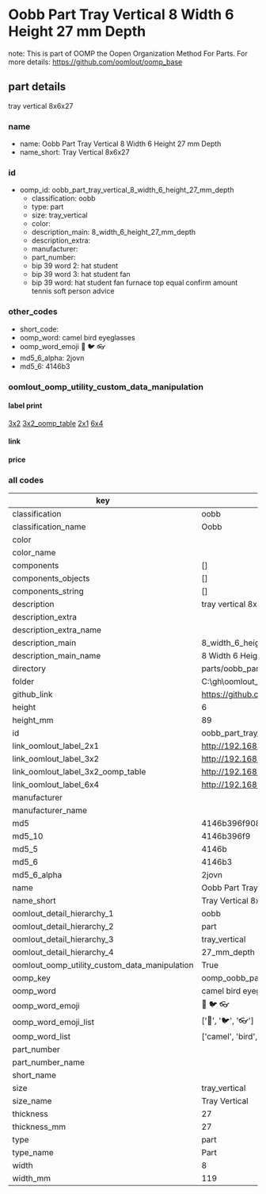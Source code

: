 # Oobb Part Tray Vertical 8 Width 6 Height 27 mm Depth  

note: This is part of OOMP the Oopen Organization Method For Parts. For more details: https://github.com/oomlout/oomp_base

##  part details
  



tray vertical 8x6x27



### name
* name: Oobb Part Tray Vertical 8 Width 6 Height 27 mm Depth
* name_short: Tray Vertical 8x6x27 
### id
* oomp_id: oobb_part_tray_vertical_8_width_6_height_27_mm_depth
  * classification: oobb
  * type: part
  * size: tray_vertical
  * color: 
  * description_main: 8_width_6_height_27_mm_depth
  * description_extra: 
  * manufacturer: 
  * part_number: 
  * bip 39 word 2: hat student
  * bip 39 word 3: hat student fan
  * bip 39 word: hat student fan furnace top equal confirm amount tennis soft person advice

### other_codes
* short_code: 
* oomp_word: camel bird eyeglasses
* oomp_word_emoji :camel: :bird: :eyeglasses:
* md5_6_alpha: 2jovn
* md5_6: 4146b3






### oomlout_oomp_utility_custom_data_manipulation
#### label print
[3x2](http://192.168.1.245:1112/?label=oomp%202jovn)
[3x2_oomp_table](http://192.168.1.108:1112/?label=oomp%202jovn)
[2x1](http://192.168.1.242:1112/?label=oomp%202jovn)
[6x4](http://192.168.1.55:1112/?label=oomp%202jovn)    

#### link

                              

#### price







### all codes 
| key | value |  
| --- | --- |  
| classification | oobb |  
| classification_name | Oobb |  
| color |  |  
| color_name |  |  
| components | [] |  
| components_objects | [] |  
| components_string | [] |  
| description | tray vertical 8x6x27 |  
| description_extra |  |  
| description_extra_name |  |  
| description_main | 8_width_6_height_27_mm_depth |  
| description_main_name | 8 Width 6 Height 27 mm Depth |  
| directory | parts/oobb_part_tray_vertical_8_width_6_height_27_mm_depth |  
| folder | C:\gh\oomlout_oobb_version_4_generated_parts\parts\oobb_part_tray_vertical_8_width_6_height_27_mm_depth |  
| github_link | https://github.com/oomlout/oomlout_oomp_part_src/tree/main/parts/oobb_part_tray_vertical_8_width_6_height_27_mm_depth |  
| height | 6 |  
| height_mm | 89 |  
| id | oobb_part_tray_vertical_8_width_6_height_27_mm_depth |  
| link_oomlout_label_2x1 | http://192.168.1.242:1112/?label=oomp%202jovn |  
| link_oomlout_label_3x2 | http://192.168.1.245:1112/?label=oomp%202jovn |  
| link_oomlout_label_3x2_oomp_table | http://192.168.1.108:1112/?label=oomp%202jovn |  
| link_oomlout_label_6x4 | http://192.168.1.55:1112/?label=oomp%202jovn |  
| manufacturer |  |  
| manufacturer_name |  |  
| md5 | 4146b396f90805dd307275e4a5b5db4c |  
| md5_10 | 4146b396f9 |  
| md5_5 | 4146b |  
| md5_6 | 4146b3 |  
| md5_6_alpha | 2jovn |  
| name | Oobb Part Tray Vertical 8 Width 6 Height 27 mm Depth |  
| name_short | Tray Vertical 8x6x27  |  
| oomlout_detail_hierarchy_1 | oobb |  
| oomlout_detail_hierarchy_2 | part |  
| oomlout_detail_hierarchy_3 | tray_vertical |  
| oomlout_detail_hierarchy_4 | 27_mm_depth |  
| oomlout_oomp_utility_custom_data_manipulation | True |  
| oomp_key | oomp_oobb_part_tray_vertical_8_width_6_height_27_mm_depth |  
| oomp_word | camel bird eyeglasses |  
| oomp_word_emoji | :camel: :bird: :eyeglasses: |  
| oomp_word_emoji_list | [':camel:', ':bird:', ':eyeglasses:'] |  
| oomp_word_list | ['camel', 'bird', 'eyeglasses'] |  
| part_number |  |  
| part_number_name |  |  
| short_name |  |  
| size | tray_vertical |  
| size_name | Tray Vertical |  
| thickness | 27 |  
| thickness_mm | 27 |  
| type | part |  
| type_name | Part |  
| width | 8 |  
| width_mm | 119 |  
